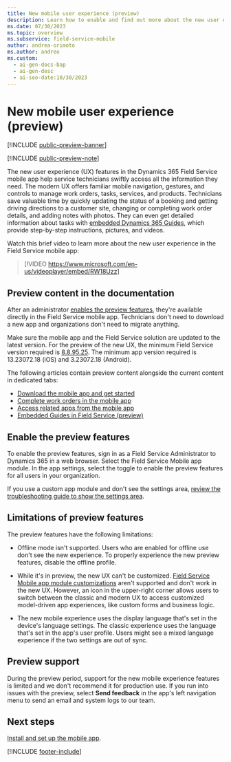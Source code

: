 ```yaml
---
title: New mobile user experience (preview)
description: Learn how to enable and find out more about the new user experience features in the Dynamics 365 Field Service mobile app.
ms.date: 07/30/2023
ms.topic: overview
ms.subservice: field-service-mobile
author: andrea-orimoto
ms.author: andreo
ms.custom:
  - ai-gen-docs-bap
  - ai-gen-desc
  - ai-seo-date:10/30/2023
---
```


# New mobile user experience (preview)

[!INCLUDE [public-preview-banner](../includes/public-preview-banner.md)]

[!INCLUDE [public-preview-note](../includes/public-preview-note.md)]

The new user experience (UX) features in the Dynamics 365 Field Service mobile app help service technicians swiftly access all the information they need. The modern UX offers familiar mobile navigation, gestures, and controls to manage work orders, tasks, services, and products. Technicians save valuable time by quickly updating the status of a booking and getting driving directions to a customer site, changing or completing work order details, and adding notes with photos. They can even get detailed information about tasks with [embedded Dynamics 365 Guides](/dynamics365/mixed-reality/guides/admin-connect-field-service-mobile), which provide step-by-step instructions, pictures, and videos.

Watch this brief video to learn more about the new user experience in the Field Service mobile app:

> [!VIDEO https://www.microsoft.com/en-us/videoplayer/embed/RW18Uzz]

## Preview content in the documentation

After an administrator [enables the preview features](#enable-the-preview-features), they're available directly in the Field Service mobile app. Technicians don't need to download a new app and organizations don't need to migrate anything.

Make sure the mobile app and the Field Service solution are updated to the latest version. For the preview of the new UX, the minimum Field Service version required is [8.8.95.25](version-history.md#889525). The minimum app version required is 13.23072.18 (iOS) and 3.23072.18 (Android).

The following articles contain preview content alongside the current content in dedicated tabs:

- [Download the mobile app and get started](download-get-started-mobile-app.md)
- [Complete work orders in the mobile app](get-work-done-mobile-app.md)
- [Access related apps from the mobile app](access-related-apps-mobile-app.md)
- [Embedded Guides in Field Service (preview)](access-related-apps-mobile-app.md)

## Enable the preview features

To enable the preview features, sign in as a Field Service Administrator to Dynamics 365 in a web browser. Select the Field Service Mobile app module. In the app settings, select the toggle to enable the preview features for all users in your organization.

If you use a custom app module and don't see the settings area, [review the troubleshooting guide to show the settings area](/dynamics365/field-service/troubleshooting-mobile-newux#settings-area-is-missing-in-the-field-service-mobile-app-module-navigation).

## Limitations of preview features

The preview features have the following limitations:

- Offline mode isn't supported. Users who are enabled for offline use don't see the new experience. To properly experience the new preview features, disable the offline profile.

- While it's in preview, the new UX can't be customized. [Field Service Mobile app module customizations](field-service-customizations.md) aren't supported and don't work in the new UX. However, an icon in the upper-right corner allows users to switch between the classic and modern UX to access customized model-driven app experiences, like custom forms and business logic.

- The new mobile experience uses the display language that's set in the device's language settings. The classic experience uses the language that's set in the app's user profile. Users might see a mixed language experience if the two settings are out of sync.

## Preview support

During the preview period, support for the new mobile experience features is limited and we don't recommend it for production use. If you run into issues with the preview, select **Send feedback** in the app's left navigation menu to send an email and system logs to our team.

## Next steps

[Install and set up the mobile app](mobile-power-app-get-started.md).

[!INCLUDE [footer-include](../includes/footer-banner.md)]
